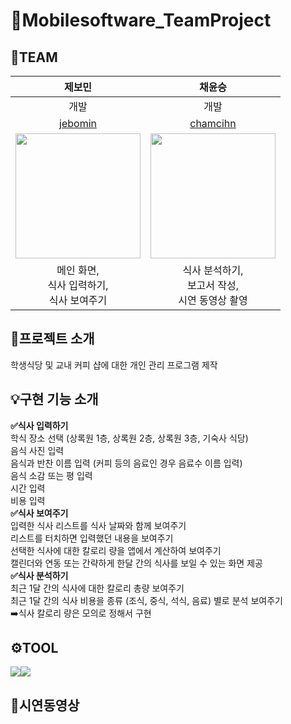 # 🍕Mobilesoftware_TeamProject
## 🤭TEAM
|제보민|채윤승|
|:---:|:---:|
|개발|개발|
|[jebomin](https://github.com/jebomin)|[chamcihn](https://github.com/chamcihn)|
|<img src="https://github.com/jebomin/Mobilesoftware_TeamProject/assets/42407430/aa55eef2-6179-4b70-a220-66a299bcbda6" width="200" height="200">|<img src="https://github.com/jebomin/Mobilesoftware_TeamProject/assets/42407430/bef6c2e9-6983-4bd3-9099-c66a3eec89f7" width="200" height="200">|
|메인 화면,<br/>식사 입력하기,<br/>식사 보여주기|식사 분석하기,<br/>보고서 작성,<br/>시연 동영상 촬영|


## 📂프로젝트 소개
학생식당 및 교내 커피 샵에 대한 개인 관리 프로그램 제작


## 💡구현 기능 소개
<b>✅식사 입력하기<br/></b>
학식 장소 선택 (상록원 1층, 상록원 2층, 상록원 3층, 기숙사 식당)<br/>
음식 사진 입력<br/>
음식과 반찬 이름 입력 (커피 등의 음료인 경우 음료수 이름 입력)<br/>
음식 소감 또는 평 입력<br/>
시간 입력<br/>
비용 입력<br/>
<b>✅식사 보여주기<br/></b>
입력한 식사 리스트를 식사 날짜와 함께 보여주기<br/>
리스트를 터치하면 입력했던 내용을 보여주기<br/>
선택한 식사에 대한 칼로리 량을 앱에서 계산하여 보여주기<br/>
캘린더와 연동 또는 간략하게 한달 간의 식사를 보일 수 있는 화면 제공<br/>
<b>✅식사 분석하기<br/></b>
최근 1달 간의 식사에 대한 칼로리 총량 보여주기<br/>
최근 1달 간의 식사 비용을 종류 (조식, 중식, 석식, 음료) 별로 분석 보여주기<br/>
➡️식사 칼로리 량은 모의로 정해서 구현<br/>


## ⚙️TOOL
<img src="https://img.shields.io/badge/-Java-007396?style=for-the-badge&logo=java&logoColor=white"><img src="https://img.shields.io/badge/-AndroidStudio-3DDC84?style=for-the-badge&logo=AndroidStudio&logoColor=white">


## 🔗시연동영상
